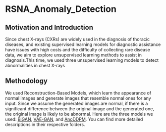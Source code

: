 RSNA_Anomaly_Detection
===

Motivation and Introduction
---

Since chest X-rays (CXRs) are widely used in the diagnosis of thoracic diseases, and existing supervised learning models for diagnostic assistance have issues with high costs and the difficulty of collecting rare disease data, we aim to explore unsupervised learning methods to assist in diagnosis.This time, we used three unsupervised learning models to detect abnormalities in chest X-rays

Methodology
---

We used Reconstruction-Based Models, which learn the appearance of normal images and generate images that resemble normal ones for any input. Since we assume the generated images are normal, if there is a significant difference between the original image and the generated one, the original image is likely to be abnormal. Here are the three models we used: [BiGAN](BiGAN "游標顯示"), [VAE-GAN](VAEGAN "游標顯示"), and [AnoDDPM](AnoDDPM "游標顯示"). You can find more detailed descriptions in their respective folders.
